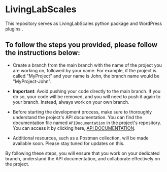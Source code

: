 # LivingLabScales
This repository serves as LivingLabScales python package and  WordPress plugins .

## To follow the steps you provided, please follow the instructions below:

- Create a branch from the main branch with the name of the project you are working on, followed by your name. For example, if the project is called "MyProject" and your name is John, the branch name would be "MyProject-John".

- **Important**: Avoid pushing your code directly to the main branch. If you do so, your code will be removed, and you will need to push it again to your branch. Instead, always work on your own branch.

- Before starting the development process, make sure to thoroughly understand the project's API documentation. You can find the documentation file named `APIDocumentation` in the project's repository. You can access it by clicking here, [API DOCUMENTATION](https://github.com/DoWellLabs/LivingLabScales/blob/main/APIDocumentation.md).

- Additional resources, such as a Postman collection, will be made available soon. Please stay tuned for updates on this.

By following these steps, you will ensure that you work on your dedicated branch, understand the API documentation, and collaborate effectively on the project.
